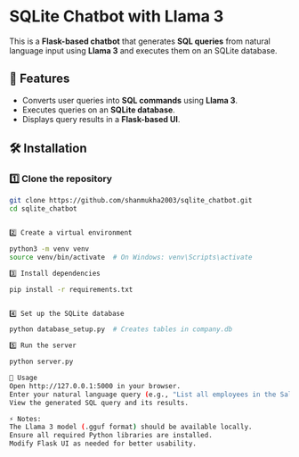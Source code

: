 # SQLite Chatbot with Llama 3

This is a **Flask-based chatbot** that generates **SQL queries** from natural language input using **Llama 3** and executes them on an SQLite database.

## 📌 Features
- Converts user queries into **SQL commands** using **Llama 3**.
- Executes queries on an **SQLite database**.
- Displays query results in a **Flask-based UI**.

## 🛠️ Installation

### 1️⃣ Clone the repository
```bash
git clone https://github.com/shanmukha2003/sqlite_chatbot.git
cd sqlite_chatbot


2️⃣ Create a virtual environment

python3 -m venv venv
source venv/bin/activate  # On Windows: venv\Scripts\activate

3️⃣ Install dependencies

pip install -r requirements.txt


4️⃣ Set up the SQLite database

python database_setup.py  # Creates tables in company.db

5️⃣ Run the server

python server.py

🚀 Usage
Open http://127.0.0.1:5000 in your browser.
Enter your natural language query (e.g., "List all employees in the Sales department").
View the generated SQL query and its results.

⚡ Notes:
The Llama 3 model (.gguf format) should be available locally.
Ensure all required Python libraries are installed.
Modify Flask UI as needed for better usability.
